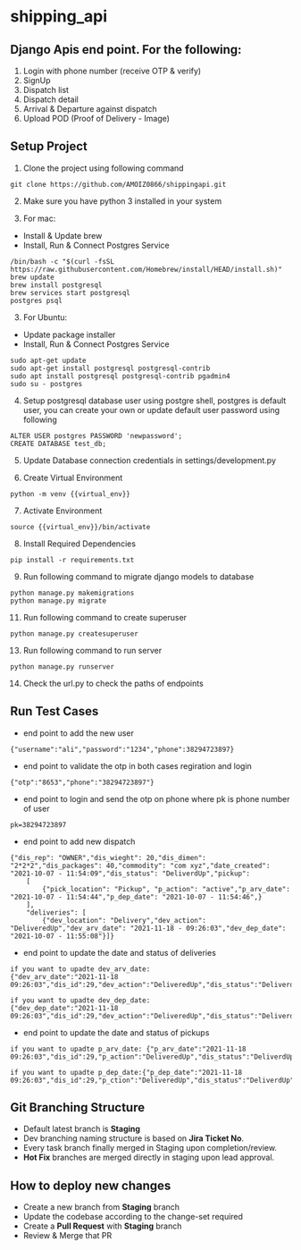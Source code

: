 # shipping_api

## Django Apis end point. For the following:
1. Login with phone number (receive OTP & verify)
2. SignUp
3. Dispatch list
4. Dispatch detail
5. Arrival & Departure against dispatch
6. Upload POD (Proof of Delivery - Image)
## Setup Project

1. Clone the project using following command
```
git clone https://github.com/AMOIZ0866/shippingapi.git
```

2. Make sure you have python 3 installed in your system


3. For mac: 
- Install & Update brew
- Install, Run & Connect Postgres Service
```
/bin/bash -c "$(curl -fsSL https://raw.githubusercontent.com/Homebrew/install/HEAD/install.sh)"
brew update
brew install postgresql
brew services start postgresql
postgres psql
```

3. For Ubuntu: 
- Update package installer
- Install, Run & Connect Postgres Service
```
sudo apt-get update
sudo apt-get install postgresql postgresql-contrib
sudo apt install postgresql postgresql-contrib pgadmin4
sudo su - postgres
```


4. Setup postgresql database user using postgre shell, postgres is default user, you can create your own or update default user password using following
```
ALTER USER postgres PASSWORD 'newpassword';
CREATE DATABASE test_db;
```

5. Update Database connection credentials in settings/development.py


6. Create Virtual Environment
```
python -m venv {{virtual_env}}
```

7. Activate Environment
```
source {{virtual_env}}/bin/activate
```

8. Install Required Dependencies
```
pip install -r requirements.txt
```

9. Run following command to migrate django models to database
```
python manage.py makemigrations
python manage.py migrate
```

11. Run following command to create superuser
```
python manage.py createsuperuser
```

13. Run following command to run server
```
python manage.py runserver

```
14. Check the url.py to check the paths of endpoints

## Run Test Cases

- end point to add the new user
```
{"username":"ali","password":"1234","phone":38294723897}
```

- end point to validate the otp in both cases regiration and login
```
{"otp":"8653","phone":"38294723897"}
```

- end point to login and send the otp on phone where pk is phone number of user
```
pk=38294723897
 ```
 
- end point to add new dispatch
```
{"dis_rep": "OWNER","dis_wieght": 20,"dis_dimen": "2*2*2","dis_packages": 40,"commodity": "com xyz","date_created": "2021-10-07 - 11:54:09","dis_status": "DeliverdUp","pickup": 
    [
        {"pick_location": "Pickup", "p_action": "active","p_arv_date": "2021-10-07 - 11:54:44","p_dep_date": "2021-10-07 - 11:54:46",}
    ],
    "deliveries": [
        {"dev_location": "Delivery","dev_action": "DeliveredUp","dev_arv_date": "2021-11-18 - 09:26:03","dev_dep_date": "2021-10-07 - 11:55:08"}]}
 ```

- end point to update the date and status of deliveries
```
if you want to upadte dev_arv_date:
{"dev_arv_date":"2021-11-18 09:26:03","dis_id":29,"dev_action":"DeliveredUp","dis_status":"DeliverdUp"}

if you want to upadte dev_dep_date:
{"dev_dep_date":"2021-11-18 09:26:03","dis_id":29,"dev_action":"DeliveredUp","dis_status":"DeliverdUp"}

```
- end point to update the date and status of pickups
```
if you want to upadte p_arv_date: {"p_arv_date":"2021-11-18 09:26:03","dis_id":29,"p_action":"DeliveredUp","dis_status":"DeliverdUp"}

if you want to upadte p_dep_date:{"p_dep_date":"2021-11-18 09:26:03","dis_id":29,"p_ction":"DeliveredUp","dis_status":"DeliverdUp"}
```
 
 

## Git Branching Structure
- Default latest branch is **Staging**
- Dev branching naming structure is based on **Jira Ticket No**.
- Every task branch finally merged in Staging upon completion/review.
- **Hot Fix** branches are merged directly in staging upon lead approval.


## How to deploy new changes
- Create a new branch from **Staging** branch
- Update the codebase according to the change-set required
- Create a **Pull Request** with **Staging** branch
- Review & Merge that PR



